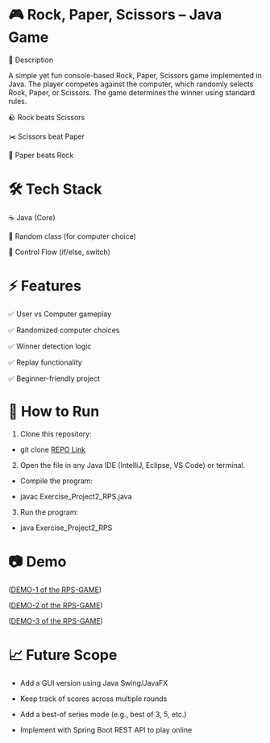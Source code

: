 # 🎮 Rock, Paper, Scissors – Java Game
📌 Description

A simple yet fun console-based Rock, Paper, Scissors game implemented in Java.
The player competes against the computer, which randomly selects Rock, Paper, or Scissors. The game determines the winner using standard rules.

🪨 Rock beats Scissors

✂️ Scissors beat Paper

📄 Paper beats Rock

# 🛠️ Tech Stack

☕ Java (Core)

🎲 Random class (for computer choice)

🔄 Control Flow (if/else, switch)

# ⚡ Features

✅ User vs Computer gameplay

✅ Randomized computer choices

✅ Winner detection logic

✅ Replay functionality 

✅ Beginner-friendly project

# 🚀 How to Run

1. Clone this repository:

* git clone [REPO Link](https://github.com/Anurag3244/ROCK-PAPER-SCISSOR-GAME/tree/main)


2. Open the file in any Java IDE (IntelliJ, Eclipse, VS Code) or terminal.

* Compile the program:

* javac Exercise_Project2_RPS.java


3. Run the program:

* java Exercise_Project2_RPS

# 📷 Demo 

([DEMO-1 of the RPS-GAME](https://github.com/Anurag3244/ROCK-PAPER-SCISSOR-GAME/blob/main/Screenshot%202025-08-27%20135709.png))

([DEMO-2 of the RPS-GAME](https://github.com/Anurag3244/ROCK-PAPER-SCISSOR-GAME/blob/main/Screenshot%202025-08-27%20135806.png))

([DEMO-3 of the RPS-GAME](https://github.com/Anurag3244/ROCK-PAPER-SCISSOR-GAME/blob/main/Screenshot%202025-08-27%20140107.png))


# 📈 Future Scope

* Add a GUI version using Java Swing/JavaFX

* Keep track of scores across multiple rounds

* Add a best-of series mode (e.g., best of 3, 5, etc.)

* Implement with Spring Boot REST API to play online
